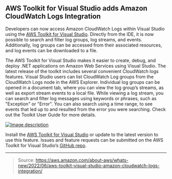 ## AWS Toolkit for Visual Studio adds Amazon CloudWatch Logs Integration

Developers can now access Amazon CloudWatch Logs within Visual Studio using the [AWS Toolkit for Visual Studio](https://aws.amazon.com/visualstudio/). Directly from the IDE, it is now possible to search and filter log groups, log streams, and events. Additionally, log groups can be accessed from their associated resources, and log events can be downloaded to a file.

The AWS Toolkit for Visual Studio makes it easier to create, debug, and deploy .NET applications on Amazon Web Services using Visual Studio. The latest release of the toolkit includes several convenient CloudWatch logs features. Visual Studio users can list CloudWatch Log groups from the CloudWatch Logs node in the AWS Explorer. Individual log groups can be opened in a document tab, where you can view the log group’s streams, as well as export stream events to a local file. While viewing a log stream, you can search and filter log messages using keywords or phrases, such as "Exception" or "Error". You can also search using a time range, to see events that led up to and resulted from the error you were searching. Check out the Toolkit User Guide for more details.

[![Image description](https://dev-to-uploads.s3.amazonaws.com/uploads/articles/5m15zsqp4eb1szj9b681.png)](https://k21technologies.samcart.com/referral/gBBzLUFj/wZNqvQpM5mBn2g53)

Install the [AWS Toolkit for Visual Studio](https://aws.amazon.com/visualstudio/) or update to the latest version to use this feature. Issues and feature requests can be submitted on the AWS Toolkit for Visual Studio’s [GitHub repo](https://github.com/aws/aws-toolkit-visual-studio).

---

> Source: https://aws.amazon.com/about-aws/whats-new/2022/06/aws-toolkit-visual-studio-amazon-cloudwatch-logs-integration/